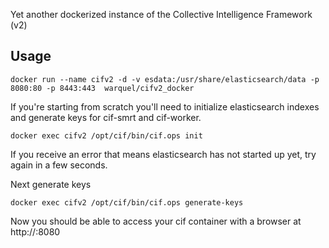 Yet another dockerized instance of the Collective Intelligence Framework (v2)

## Usage

```
docker run --name cifv2 -d -v esdata:/usr/share/elasticsearch/data -p 8080:80 -p 8443:443  warquel/cifv2_docker
```

If you're starting from scratch you'll need to initialize elasticsearch indexes and generate keys for cif-smrt and cif-worker.

```
docker exec cifv2 /opt/cif/bin/cif.ops init
```

If you receive an error that means elasticsearch has not started up yet, try again in a few seconds.

Next generate keys

```
docker exec cifv2 /opt/cif/bin/cif.ops generate-keys
```

Now you should be able to access your cif container with a browser at http://<docker-ip>:8080
